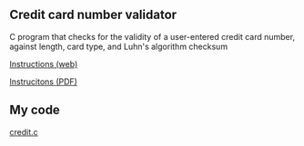 ## Credit card number validator
C program that checks for the validity of a user-entered credit card number, against length, card type, and Luhn's algorithm checksum

[Instructions (web)](https://cs50.harvard.edu/x/2021/psets/1/credit/)

[Instrucitons (PDF)](/c/credit/instructions.pdf)

## My code
[credit.c](/c/credit/credit.c)
